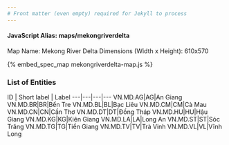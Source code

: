 ```yaml
---
# Front matter (even empty) required for Jekyll to process
---
```


#### JavaScript Alias: maps/mekongriverdelta

Map Name: Mekong River Delta
Dimensions (Width x Height): 610x570



{% embed_spec_map mekongriverdelta-map.js %}

### List of Entities

ID | Short label | Label
---|---|---|---
VN.MD.AG|AG|An Giang
VN.MD.BR|BR|Bến Tre
VN.MD.BL|BL|Bạc Liêu
VN.MD.CM|CM|Cà Mau
VN.MD.CN|CN|Cần Thơ
VN.MD.DT|DT|Đồng Tháp
VN.MD.HU|HU|Hậu Giang
VN.MD.KG|KG|Kiên Giang
VN.MD.LA|LA|Long An
VN.MD.ST|ST|Sóc Trăng
VN.MD.TG|TG|Tiền Giang
VN.MD.TV|TV|Trà Vinh
VN.MD.VL|VL|Vĩnh Long